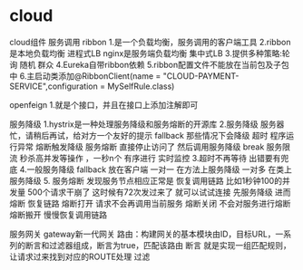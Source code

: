 # cloud
cloud组件
服务调用
ribbon
1.是一个负载均衡，服务调用的客户端工具
2.ribbon是本地负载均衡  进程式LB
  nginx是服务端负载均衡  集中式LB
3.提供多种策略:轮询  随机   群众
4.Eureka自带ribbon依赖
5.ribbon配置文件不能放在当前包及子包中
6.主启动类添加@RibbonClient(name = "CLOUD-PAYMENT-SERVICE",configuration = MySelfRule.class)

openfeign
1.就是个接口，并且在接口上添加注解即可


服务降级
1.hystrix是一种处理服务降级和服务熔断的开源库
2.服务降级 服务器忙，请稍后再试，给对方一个友好的提示 fallback
    那些情况下会降级  超时 程序运行异常  熔断触发降级 
  服务熔断 直接停止访问了  然后调用服务降级  break
  服务限流 秒杀高并发等操作 ，一秒n个 有序进行
  实时监控 
3.超时不再等待
  出错要有兜底
4.一般服务降级 fallback 放在客户端
一对一 在方法上服务降级  一对多  在类上服务降级
5. 服务熔断  发现服务节点相应正常是  恢复调用链路
  比如1秒钟100的并发量 500个请求干崩了 这时候有72次发过来了 就可以试试连接
  先服务降级  进而熔断  恢复链路
  熔断打开  请求不会再调用当前服务
  熔断关闭  不会对服务进行熔断
  熔断搬开	慢慢恢复调用链路
  
服务网关
gateway新一代网关
路由：构建网关的基本模块由ID，目标URL，一系列的断言和过滤器组成，断言为true，匹配该路由
断言 就是实现一组匹配规则，让请求过来找到对应的ROUTE处理
过滤
